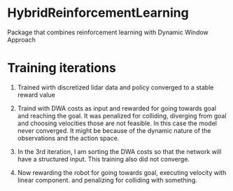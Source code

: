 # HybridReinforcementLearning
Package that combines reinforcement learning with Dynamic Window Approach 


# Training iterations 

1) Trained wirth discretized lidar data and policy converged to a stable reward value

2) Traind with DWA costs as input and rewarded for going towards goal and reaching the goal. It was penalized for colliding, diverging from goal and choosing velocities those are not feasible. In this case the model never converged. It might be because of the dynamic nature of the observations and the action space. 

3) In the 3rd iteration, I am sorting the DWA costs so that the network will have a structured input. This training also did not converge. 

4) Now rewarding the robot for going towards goal, executing velocity with linear component. and penalizing for colliding with something. 